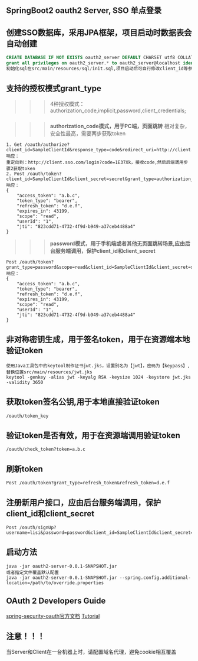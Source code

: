 ## SpringBoot2 oauth2 Server, SSO 单点登录
## 创建SSO数据库，采用JPA框架，项目启动时数据表会自动创建</br>
````SQL
CREATE DATABASE IF NOT EXISTS oauth2_server DEFAULT CHARSET utf8 COLLATE utf8_general_ci;
grant all privileges on oauth2_server.* to oauth2_server@localhost identified by 'password_dev';
初始化sql在src/main/resources/sql/init.sql,项目启动后可自行修改client_id等参数进行数据初始化
````
## 支持的授权模式grant_type</br>
>>>4种授权模式：authorization_code,implicit,password,client_credentials;
#####
>>>**authorization_code模式，用于PC端，页面跳转** 相对复杂，安全性最高，需要两步获取token
````
1. Get /oauth/authorize?client_id=SampleClientId&response_type=code&redirect_uri=http://client.sso.com/login
响应：
重定向到：http://client.sso.com/login?code=1E37Xk，接收code,然后后端调用步骤2获取token
2. Post /oauth/token?client_id=SampleClientId&client_secret=secret&grant_type=authorization_code&redirect_uri=http://client.sso.com/login&code=1E37Xk
响应：
{
    "access_token": "a.b.c",
    "token_type": "bearer",
    "refresh_token": "d.e.f",
    "expires_in": 43199,
    "scope": "read",
    "userId": "1",
    "jti": "823cdd71-4732-4f9d-b949-a37ceb4488a4"
}
````
>>>**password模式，用于手机端或者其他无页面跳转场景,应由后台服务端调用，保护client_id和client_secret**
````
Post /oauth/token?grant_type=password&scope=read&client_id=SampleClientId&client_secret=secret&username=zhangsan&password=password
响应：
{
    "access_token": "a.b.c",
    "token_type": "bearer",
    "refresh_token": "d.e.f",
    "expires_in": 43199,
    "scope": "read",
    "userId": "1",
    "jti": "823cdd71-4732-4f9d-b949-a37ceb4488a4"
}
````
## 非对称密钥生成，用于签名token，用于在资源端本地验证token</br>
````
使用Java工具包中的keytool制作证书jwt.jks，设置别名为【jwt】，密码为【keypass】,替换位置src/main/resources/jwt.jks
keytool -genkey -alias jwt -keyalg RSA -keysize 1024 -keystore jwt.jks -validity 3650
````
## 获取token签名公钥,用于本地直接验证token</br>
````
/oauth/token_key
````
## 验证token是否有效，用于在资源端调用验证token</br>
````
/oauth/check_token?token=a.b.c
````
## 刷新token</br>
````
Post /oauth/token?grant_type=refresh_token&refresh_token=d.e.f
````

## 注册新用户接口，应由后台服务端调用，保护client_id和client_secret</br>
````
Post /oauth/signUp?username=lisi&password=password&client_id=SampleClientId&client_secret=secret
````

## 启动方法</br>
````
java -jar oauth2-server-0.0.1-SNAPSHOT.jar
或者指定文件覆盖默认配置
java -jar oauth2-server-0.0.1-SNAPSHOT.jar --spring.config.additional-location=/path/to/override.properties
````
## OAuth 2 Developers Guide
[spring-security-oauth官方文档](https://projects.spring.io/spring-security-oauth/docs/oauth2.html)
[Tutorial](https://spring.io/guides/tutorials/spring-boot-oauth2/)

## 注意！！！
当Server和Client在一台机器上时，请配置域名代理，避免cookie相互覆盖


